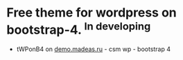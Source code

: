 # Free theme for wordpress on bootstrap-4. <sup>In developing</sup>

* tWPonB4 on <a href="http://demo.madeas.ru/" title="">demo.madeas.ru</a> - csm wp - bootstrap 4
